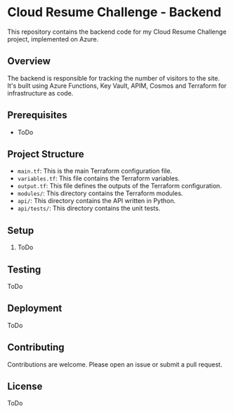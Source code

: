 # Cloud Resume Challenge - Backend

This repository contains the backend code for my Cloud Resume Challenge project, implemented on Azure.

## Overview

The backend is responsible for tracking the number of visitors to the site. It's built using Azure Functions, Key Vault, APIM, Cosmos and Terraform for infrastructure as code.

## Prerequisites

- ToDo

## Project Structure

- `main.tf`: This is the main Terraform configuration file.
- `variables.tf`: This file contains the Terraform variables.
- `output.tf`: This file defines the outputs of the Terraform configuration.
- `modules/`: This directory contains the Terraform modules.
- `api/`: This directory contains the API written in Python.
- `api/tests/`: This directory contains the unit tests.

## Setup

1. ToDo

## Testing

ToDo

## Deployment

ToDo

## Contributing

Contributions are welcome. Please open an issue or submit a pull request.

## License

ToDo